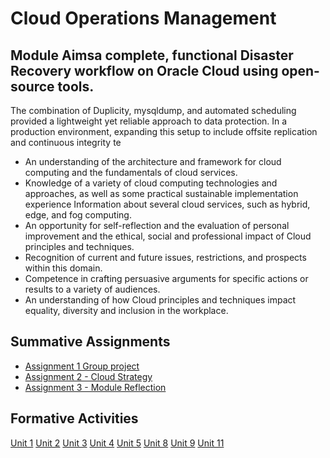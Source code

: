 # Cloud Operations Management

## Module Aimsa complete, functional Disaster Recovery workflow on Oracle Cloud using open-source tools.
The combination of Duplicity, mysqldump, and automated scheduling provided a lightweight yet reliable approach to data protection.
In a production environment, expanding this setup to include offsite replication and continuous integrity te

- An understanding of the architecture and framework for cloud computing and the fundamentals of cloud services.
- Knowledge of a variety of cloud computing technologies and approaches, as well as some practical sustainable implementation experience Information about several cloud services, such as hybrid, edge, and fog computing.
- An opportunity for self-reflection and the evaluation of personal improvement and the ethical, social and professional impact of Cloud principles and techniques.
- Recognition of current and future issues, restrictions, and prospects within this domain.
- Competence in crafting persuasive arguments for specific actions or results to a variety of audiences.
- An understanding of how Cloud principles and techniques impact equality, diversity and inclusion in the workplace.

## Summative Assignments
- [Assignment 1 Group project](./Assignment1/Assignment1.md)
- [Assignment 2 - Cloud Strategy](./Assignment2/Nugget_Co_Cloud_Strategy_Executive_Summary.pdf)
- [Assignment 3 - Module Reflection](./Reflection.md)


## Formative Activities
[Unit 1](./Unit1.md)
[Unit 2](./Unit2.md)
[Unit 3](./Unit3.md)
[Unit 4](./Unit4.md)
[Unit 5](./Unit5.md)
[Unit 8](./Unit8.md)
[Unit 9](./Unit9.md)
[Unit 11](./Unit11.md)